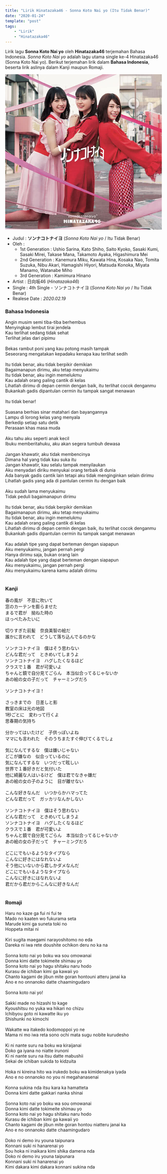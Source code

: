 ```yaml
---
title: "Lirik Hinatazaka46 - Sonna Koto Nai yo (Itu Tidak Benar)"
date: "2020-01-24"
template: "post"
tags:
    - "Lirik"
    - "Hinatazaka46"
---
```


Lirik lagu **Sonna Koto Nai yo** oleh **Hinatazaka46** terjemahan Bahasa Indonesia. *Sonna Koto Nai yo* adalah lagu utama single ke-4 Hinatazaka46 (Sonna Koto Nai yo). Berikut terjemahan lirik dalam **Bahasa Indonesia**, beserta lirik aslinya dalam Kanji maupun Romaji.

<div class="cdcover">
	<img src="../images/hinatazaka46-4th-single-type-a.jpg" alt="Hinatazaka46 4th Single Limited Edition Type A"/>
</div>

- Judul : **ソンナコトナイヨ** (*Sonna Koto Nai yo* / Itu Tidak Benar)
- Oleh :
	- 1st Generation : Ushio Sarina, Kato Shiho, Saito Kyoko, Sasaki Kumi, Sasaki Mirei, Takase Mana, Takamoto Ayaka, Higashimura Mei
	- 2nd Generation : Kanemura Miku, Kawata Hina, Kosaka Nao, Tomita Suzuka, Nibu Akari, Hamagishi Hiyori, Matsuda Konoka, Miyata Manamo, Watanabe Miho
	- 3rd Generation : Kamimura Hinano
- Artist : 日向坂46 (*Hinatazaka46*)
- Single : 4th Single - ソンナコトナイヨ (*Sonna Koto Nai yo* / Itu Tidak Benar)
- Realese Date : *2020.02.19*

### Bahasa Indonesia
Angin musim semi tiba-tiba berhembus<br>
Menyingkap lembut tirai jendela<br>
Kau terlihat sedang tidak sehat<br>
Terlihat jelas dari pipimu<br>
<br>
Bekas rambut poni yang kau potong masih tampak<br>
Seseorang mengatakan kepadaku kenapa kau terlihat sedih<br>
<br>
Itu tidak benar, aku tidak berpikir demikian<br>
Bagaimanapun dirimu, aku tetap menyukaimu<br>
Itu tidak benar, aku ingin memelukmu<br>
Kau adalah orang paling cantik di kelas<br>
Lihatlah dirimu di depan cermin dengan baik, itu terlihat cocok denganmu<br>
Bukankah gadis dipantulan cermin itu tampak sangat menawan<br>
<br>
Itu tidak benar!<br>
<br>
Suasana berhias sinar matahari dan bayangannya<br>
Lampu di lorong kelas yang menyala<br>
Berkedip setiap satu detik<br>
Perasaan khas masa muda<br>
<br>
Aku tahu aku seperti anak kecil<br>
Ibuku memberitahuku, aku akan segera tumbuh dewasa<br>
<br>
Jangan khawatir, aku tidak membencinya<br>
Dimana hal yang tidak kau suka itu<br>
Jangan khawatir, kau selalu tampak menyilaukan<br>
Aku menyadari diriku menyukai orang terbaik di dunia<br>
Ada banyak gadis cantik lain tetapi aku tidak menginginkan selain dirimu<br>
Lihatlah gadis yang ada di pantulan cermin itu dengan baik<br>
<br>
Aku sudah lama menyukaimu<br>
Tidak peduli bagaimanapun dirimu<br>
<br>
Itu tidak benar, aku tidak berpikir demikian<br>
Bagaimanapun dirimu, aku tetap menyukaimu<br>
Itu tidak benar, aku ingin memelukmu<br>
Kau adalah orang paling cantik di kelas<br>
Lihatlah dirimu di depan cermin dengan baik, itu terlihat cocok denganmu<br>
Bukankah gadis dipantulan cermin itu tampak sangat menawan<br>
<br>
Kau adalah tipe yang dapat berteman dengan siapapun<br>
Aku menyukaimu, jangan pernah pergi<br>
Hanya dirimu saja, bukan orang lain<br>
Kau adalah tipe yang dapat berteman dengan siapapun<br>
Aku menyukaimu, jangan pernah pergi<br>
Aku menyukaimu karena kamu adalah dirimu<br>
<br>

### Kanji
春の風が　不意に吹いて<br>
窓のカーテンを膨らませた<br>
まるで君が　拗ねた時の<br>
ほっぺたみたいに<br>
<br>
切りすぎた前髪　奈良美智の絵だ<br>
誰かに言われて　どうして落ち込んでるのかな<br>
<br>
ソンナコトナイヨ　僕はそう思わない<br>
どんな君だって　ときめいてしまうよ<br>
ソンナコトナイヨ　ハグしたくなるほど<br>
クラスで１番　君が可愛いよ<br>
ちゃんと鏡で自分見てごらん　本当似合ってるじゃないか<br>
あの絵の女の子だって　チャーミングだろ<br>
<br>
ソンナコトナイヨ！<br>
<br>
さっきまでの　日差しと影<br>
教室の床は光の地図<br>
1秒ごとに　変わって行くよ<br>
思春期の気持ち<br>
<br>
分かってはいたけど　子供っぽいよね<br>
ママにも言われた　そのうちまたすぐ伸びてくるでしょ<br>
<br>
気になんてするな　僕は嫌いじゃない<br>
どこが嫌なの　似合っているのに<br>
気になんてするな　いつだって眩しい<br>
世界で１番好きだと気付いた<br>
他に綺麗な人はいるけど　僕は君でなきゃ嫌だ<br>
あの絵の女の子のように　目が離せない<br>
<br>
こんな好きなんだ　いつからかハマってた<br>
どんな君だって　ガッカリなんかしない<br>
<br>
ソンナコトナイヨ　僕はそう思わない<br>
どんな君だって　ときめいてしまうよ<br>
ソンナコトナイヨ　ハグしたくなるほど<br>
クラスで１番　君が可愛いよ<br>
ちゃんと鏡で自分見てごらん　本当似合ってるじゃないか<br>
あの絵の女の子だって　チャーミングだろ<br>
<br>
どこにでもいるようなタイプなら<br>
こんなに好きにはなれないよ<br>
そう他にいないから君しかダメなんだ<br>
どこにでもいるようなタイプなら<br>
こんなに好きにはなれないよ<br>
君だから君だからこんなに好きなんだ<br>
<br>

### Romaji
Haru no kaze ga fui ni fui te<br>
Mado no kaaten wo fukurama seta<br>
Marude kimi ga suneta toki no<br>
Hoppeta mitai ni<br>
<br>
Kiri sugita maegami narayoshitomo no eda<br>
Dareka ni iwa rete doushite ochikon deru no ka na<br>
<br>
Sonna koto nai yo boku wa sou omowanai<br>
Donna kimi datte tokimeite shimau yo<br>
Sonna koto nai yo hagu shitaku naru hodo<br>
Kurasu de ichiban kimi ga kawaii yo<br>
Chanto kagami de jibun mite goran hontouni atteru janai ka<br>
Ano e no onnanoko datte chaamingudaro<br>
<br>
Sonna koto nai yo!<br>
<br>
Sakki made no hizashi to kage<br>
Kyoushitsu no yuka wa hikari no chizu<br>
Ichibyou goto ni kawatte iku yo<br>
Shishunki no kimochi<br>
<br>
Wakatte wa itakedo kodomoppoi yo ne<br>
Mama ni mo iwa reta sono ochi mata sugu nobite kurudesho<br>
<br>
Ki ni nante suru na boku wa kiraijanai<br>
Doko ga iyana no niatte irunoni<br>
Ki ni nante suru na itsu datte mabushii<br>
Sekai de ichiban sukida to kidzuita<br>
<br>
Hoka ni kireina hito wa irukedo boku wa kimidenakya iyada<br>
Ano e no onnanoko no you ni megahanasenai<br>
<br>
Konna sukina nda itsu kara ka hamatteta<br>
Donna kimi datte gakkari nanka shinai<br>
<br>
Sonna koto nai yo boku wa sou omowanai<br>
Donna kimi datte tokimeite shimau yo<br>
Sonna koto nai yo hagu shitaku naru hodo<br>
Kurasu de ichiban kimi ga kawaii yo<br>
Chanto kagami de jibun mite goran hontou niatteru janai ka<br>
Ano e no onnanoko datte chaamingudaro<br>
<br>
Doko ni demo iru youna taipunara<br>
Konnani suki ni hanarenai yo<br>
Sou hoka ni inaikara kimi shika damena nda<br>
Doko ni demo iru youna taipunara<br>
Konnani suki ni hanarenai yo<br>
Kimi dakara kimi dakara konnani sukina nda<br>
<br>
